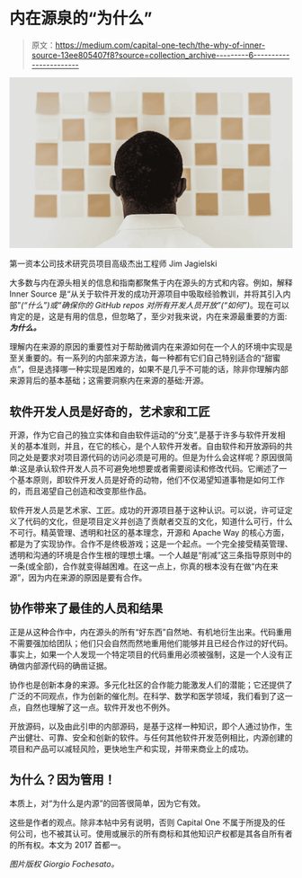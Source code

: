 # 内在源泉的“为什么”

> 原文：<https://medium.com/capital-one-tech/the-why-of-inner-source-13ee805407f8?source=collection_archive---------6----------------------->

![](img/3afde3f4fac6d26d85a4b7721ba1027a.png)

第一资本公司技术研究员项目高级杰出工程师 Jim Jagielski

大多数与内在源头相关的信息和指南都聚焦于内在源头的方式和内容。例如，解释 Inner Source 是“从关于软件开发的成功开源项目中吸取经验教训，并将其引入内部”*(“什么”)*或“确保你的 GitHub repos 对所有开发人员开放”*(“如何”)*。现在可以肯定的是，这是有用的信息，但忽略了，至少对我来说，内在来源最重要的方面: ***为什么。***

理解内在来源的原因的重要性对于帮助微调内在来源如何在一个人的环境中实现是至关重要的。有一系列的内部来源方法，每一种都有它们自己特别适合的“甜蜜点”，但是选择哪一种实现是困难的，如果不是几乎不可能的话，除非你理解内部来源背后的基本基础；这需要洞察内在来源的基础:开源。

## 软件开发人员是好奇的，艺术家和工匠

开源，作为它自己的独立实体和自由软件运动的“分支”,是基于许多与软件开发相关的基本准则，并且，在它的核心，是个人软件开发者。自由软件和开放源码的共同之处是要求对项目源代码的访问必须是可用的。但是为什么会这样呢？原因很简单:这是承认软件开发人员不可避免地想要或者需要阅读和修改代码。它阐述了一个基本原则，即软件开发人员是好奇的动物，他们不仅渴望知道事物是如何工作的，而且渴望自己创造和改变那些作品。

软件开发人员是艺术家、工匠。成功的开源项目基于这种认识。可以说，许可证定义了代码的文化，但是项目定义并创造了贡献者交互的文化，知道什么可行，什么不可行。精英管理、透明和社区的基本理念，开源和 Apache Way 的核心方面，都是为了实现协作。合作不是终极游戏；这是一个起点。一个完全接受精英管理、透明和沟通的环境是合作生根的理想土壤。一个人越是“削减”这三条指导原则中的一条(或全部)，合作就变得越困难。在这一点上，你真的根本没有在做“内在来源”，因为内在来源的原因是要有合作。

## 协作带来了最佳的人员和结果

正是从这种合作中，内在源头的所有“好东西”自然地、有机地衍生出来。代码重用不需要强加给团队；他们只会自然而然地重用他们能够并且已经合作过的好代码。事实上，如果一个人发现一个特定项目的代码重用必须被强制，这是一个人没有正确做内部源代码的确凿证据。

协作也是创新本身的来源。多元化社区的合作能力能激发人们的潜能；它还提供了广泛的不同观点，作为创新的催化剂。在科学、数学和医学领域，我们看到了这一点，自然也理解了这一点。软件开发也不例外。

开放源码，以及由此引申的内部源码，是基于这样一种知识，即个人通过协作，生产出健壮、可靠、安全和创新的软件。与任何其他软件开发范例相比，内源创建的项目和产品可以减轻风险，更快地生产和实现，并带来商业上的成功。

## 为什么？因为管用！

本质上，对“为什么是内源”的回答很简单，因为它有效。

这些是作者的观点。除非本帖中另有说明，否则 Capital One 不属于所提及的任何公司，也不被其认可。使用或展示的所有商标和其他知识产权都是其各自所有者的所有权。本文为 2017 首都一。

*图片版权 Giorgio Fochesato。*